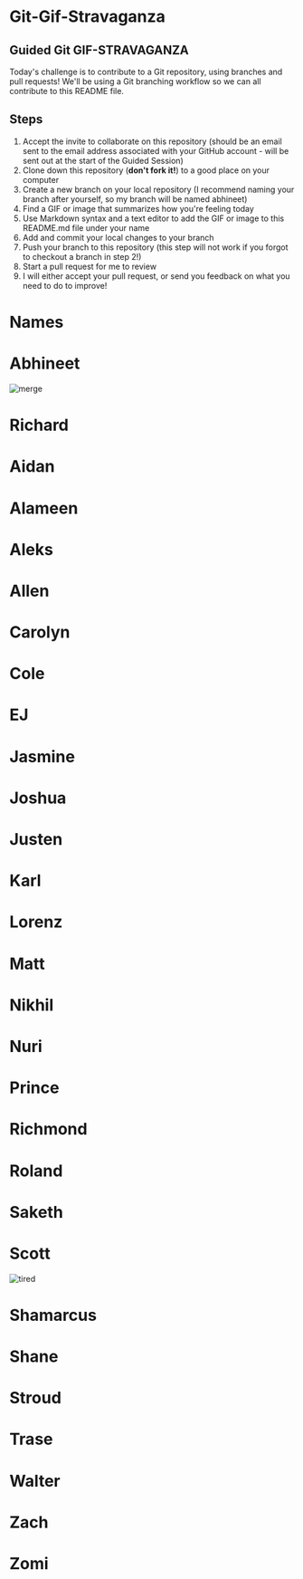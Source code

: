 # Git-Gif-Stravaganza

## Guided Git GIF-STRAVAGANZA 
Today's challenge is to contribute to a Git repository, using branches and pull requests! We'll be using a Git branching workflow so we can all contribute to this README file.

## Steps
1. Accept the invite to collaborate on this repository (should be an email sent to the email address associated with your GitHub account - will be sent out at the start of the Guided Session)
2. Clone down this repository (**don't fork it!**) to a good place on your computer
3. Create a new branch on your local repository (I recommend naming your branch after yourself, so my branch will be named abhineet)
4. Find a GIF or image that summarizes how you're feeling today
5. Use Markdown syntax and a text editor to add the GIF or image to this README.md file under your name
6. Add and commit your local changes to your branch
7. Push your branch to this repository (this step will not work if you forgot to checkout a branch in step 2!)
8. Start a pull request for me to review
9. I will either accept your pull request, or send you feedback on what you need to do to improve!

# Names
# Abhineet
![merge](https://media.giphy.com/media/cFkiFMDg3iFoI/giphy.gif)


# Richard



# Aidan



# Alameen



# Aleks



# Allen



# Carolyn



# Cole



# EJ



# Jasmine



# Joshua



# Justen



# Karl



# Lorenz



# Matt



# Nikhil



# Nuri



# Prince



# Richmond



# Roland



# Saketh



# Scott
![tired](https://github.com/dodgy719/git-gif-stravaganza.git)


# Shamarcus



# Shane



# Stroud



# Trase



# Walter



# Zach



# Zomi



